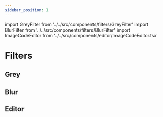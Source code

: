 ```yaml
---
sidebar_position: 1
---
```


import GreyFilter from '../../src/components/filters/GreyFilter'
import BlurFilter from '../../src/components/filters/BlurFilter'
import ImageCodeEditor from '../../src/components/editor/ImageCodeEditor.tsx'

# Filters

## Grey

<GreyFilter />

## Blur

<BlurFilter />

## Editor

<ImageCodeEditor />
